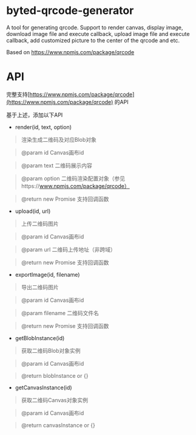 # byted-qrcode-generator
A tool for generating qrcode. Support to render canvas, display image, download image file and execute callback, upload image file and execute callback, add customized picture to the center of the qrcode and etc.

Based on https://www.npmjs.com/package/qrcode

# API

完整支持[https://www.npmjs.com/package/qrcode](https://www.npmjs.com/package/qrcode) 的API

基于上述，添加以下API

* render(id, text, option)

>渲染生成二维码及对应Blob对象

>@param id Canvas画布id

>@param text 二维码展示内容

>@param option 二维码渲染配置对象（参见https://www.npmjs.com/package/qrcode）

>@return new Promise 支持回调函数

* upload(id, url)

>上传二维码图片

>@param id Canvas画布id

>@param url 二维码上传地址（非跨域）

>@return new Promise 支持回调函数

* exportImage(id, filename)

>导出二维码图片

>@param id Canvas画布id

>@param filename 二维码文件名

>@return new Promise 支持回调函数

* getBlobInstance(id)

>获取二维码Blob对象实例

>@param id Canvas画布id

>@return blobInstance or {}


* getCanvasInstance(id)

>获取二维码Canvas对象实例

>@param id Canvas画布id

>@return canvasInstance or {}





